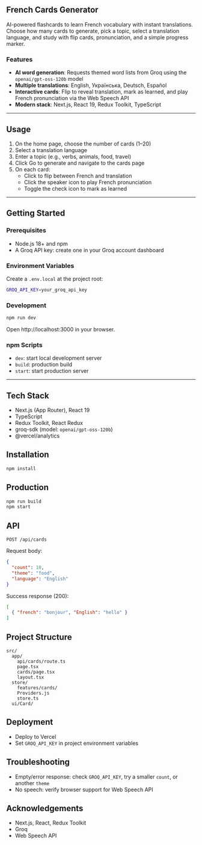 ## French Cards Generator

AI-powered flashcards to learn French vocabulary with instant translations. Choose how many cards to generate, pick a topic, select a translation language, and study with flip cards, pronunciation, and a simple progress marker.

### Features
- **AI word generation**: Requests themed word lists from Groq using the `openai/gpt-oss-120b` model
- **Multiple translations**: English, Українська, Deutsch, Español
- **Interactive cards**: Flip to reveal translation, mark as learned, and play French pronunciation via the Web Speech API
- **Modern stack**: Next.js, React 19, Redux Toolkit, TypeScript
---

## Usage
1. On the home page, choose the number of cards (1–20)
2. Select a translation language
3. Enter a topic (e.g., verbs, animals, food, travel)
4. Click Go to generate and navigate to the cards page
5. On each card:
   - Click to flip between French and translation
   - Click the speaker icon to play French pronunciation
   - Toggle the check icon to mark as learned

---

## Getting Started

### Prerequisites
- Node.js 18+ and npm
- A Groq API key: create one in your Groq account dashboard

### Environment Variables
Create a `.env.local` at the project root:
```bash
GROQ_API_KEY=your_groq_api_key
```

### Development
```bash
npm run dev
```
Open http://localhost:3000 in your browser.


### npm Scripts
- `dev`: start local development server
- `build`: production build
- `start`: start production server

---

## Tech Stack
- Next.js (App Router), React 19
- TypeScript
- Redux Toolkit, React Redux
- groq-sdk (model: `openai/gpt-oss-120b`)
- @vercel/analytics

## Installation
```bash
npm install
```

## Production
```bash
npm run build
npm start
```

## API
`POST /api/cards`

Request body:
```json
{
  "count": 10,
  "theme": "food",
  "language": "English"
}
```

Success response (200):
```json
[
  { "french": "bonjour", "English": "hello" }
]
```

## Project Structure
```
src/
  app/
    api/cards/route.ts
    page.tsx
    cards/page.tsx
    layout.tsx
  store/
    features/cards/
    Providers.js
    store.ts
  ui/Card/
```

## Deployment
- Deploy to Vercel
- Set `GROQ_API_KEY` in project environment variables

## Troubleshooting
- Empty/error response: check `GROQ_API_KEY`, try a smaller `count`, or another `theme`
- No speech: verify browser support for Web Speech API

## Acknowledgements
- Next.js, React, Redux Toolkit
- Groq
- Web Speech API

